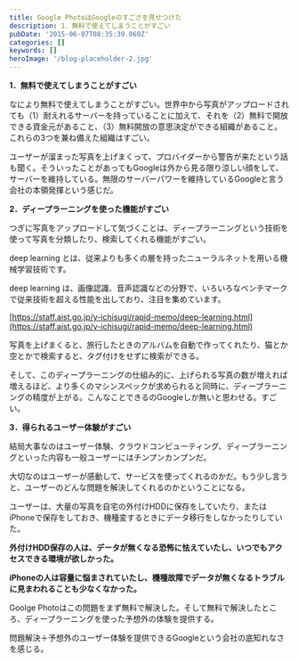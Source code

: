 ```yaml
---
title: Google PhotoはGoogleのすごさを見せつけた
description: 1．無料で使えてしまうことがすごい
pubDate: '2015-06-07T08:35:39.069Z'
categories: []
keywords: []
heroImage: '/blog-placeholder-2.jpg'
---
```


**1．無料で使えてしまうことがすごい**

なにより無料で使えてしまうことがすごい。世界中から写真がアップロードされても（1）耐えれるサーバーを持っていることに加えて、それを（2）無料で開放できる資金元があること、（3）無料開放の意思決定ができる組織があること。これらの3つを兼ね備えた組織はすごい。

ユーザーが溜まった写真を上げまくって、プロバイダーから警告が来たという話も聞く。そういったことがあってもGoogleは外から見る限り涼しい顔をして、サーバーを維持している。無限のサーバーパワーを維持しているGoogleと言う会社の本領発揮という感じだ。

**2．ディープラーニングを使った機能がすごい**

つぎに写真をアップロードして気づくことは、ディープラーニングという技術を使って写真を分類したり、検索してくれる機能がすごい。

deep learning とは、従来よりも多くの層を持ったニューラルネットを用いる機械学習技術です。

deep learning は、画像認識、音声認識などの分野で、いろいろなベンチマークで従来技術を超える性能を出しており、注目を集めています。

[https://staff.aist.go.jp/y-ichisugi/rapid-memo/deep-learning.html](https://staff.aist.go.jp/y-ichisugi/rapid-memo/deep-learning.html)

写真を上げまくると、旅行したときのアルバムを自動で作ってくれたり、猫とか空とかで検索すると、タグ付けをせずに検索ができる。

そして、このディープラーニングの仕組み的に、上げられる写真の数が増えれば増えるほど、より多くのマシンスペックが求められると同時に、ディープラーニングの精度が上がる。こんなことできるのGoogleしか無いと思わせる。すごい。

**3．得られるユーザー体験がすごい**

結局大事なのはユーザー体験、クラウドコンピューティング、ディープラーニングといった内容も一般ユーザーにはチンプンカンプンだ。

大切なのはユーザーが感動して、サービスを使ってくれるのかだ。もう少し言うと、ユーザーのどんな問題を解決してくれるのかということになる。

ユーザーは、大量の写真を自宅の外付けHDDに保存をしていたり、またはiPhoneで保存をしておき、機種変するときにデータ移行をしなかったりしていた。

**外付けHDD保存の人は、データが無くなる恐怖に怯えていたし、いつでもアクセスできる環境が欲しかった。**

**iPhoneの人は容量に悩まされていたし、機種故障でデータが無くなるトラブルに見まわれることも少なくなかった。**

Goolge Photoはこの問題をまず無料で解決した。そして無料で解決したところ、ディープラーニングを使った予想外の体験を提供する。

問題解決＋予想外のユーザー体験を提供できるGoogleという会社の底知れなさを感じる。